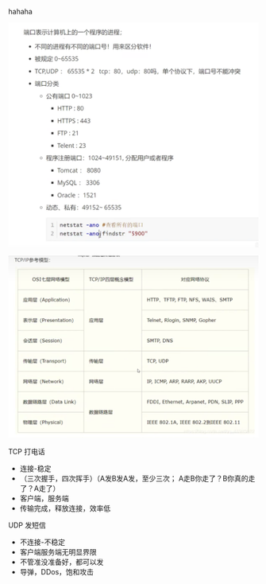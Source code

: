 hahaha


![端口](images/image.png)

![TCP/IP](images/image-1.png)

TCP 打电话 
- 连接-稳定 
- （三次握手，四次挥手）（A发B发A发，至少三次； A走B你走了？B你真的走了？A走了）
- 客户端，服务端
- 传输完成，释放连接，效率低

UDP 发短信  
- 不连接-不稳定
- 客户端服务端无明显界限
- 不管准没准备好，都可以发
- 导弹，DDos，饱和攻击